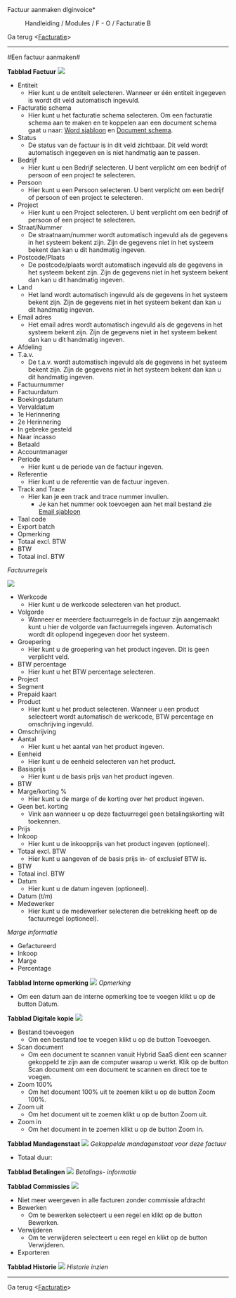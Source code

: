 <properties>
	<page>
		<title>Factuur aanmaken</title>
        <description>Factuur aanmaken</description>
        <context>dlginvoice*</context>
	</page>
	<menu>
		<position>Handleiding / Modules / F - O / Facturatie</position>
		<title>Factuur aanmaken</title>
		<sort>B</sort>
	</menu>
</properties>

Ga terug <[Facturatie](http://hybridsaas.support/pages/handleiding/modules/F-O/facturatie/facturatie)>

----------

#Een factuur aanmaken#

**Tabblad Factuur**
![](images/factuur-factuur.JPG)

- Entiteit
	- Hier kunt u de entiteit selecteren. Wanneer er één entiteit ingegeven is wordt dit veld automatisch ingevuld.
- Facturatie schema
	- Hier kunt u het facturatie schema selecteren. Om een facturatie schema aan te maken en te koppelen aan een document schema gaat u naar: [Word sjabloon](http://hybridsaas.support/pages/handleiding/extra/Sjabloon-word) en [Document schema]().
- Status
	- De status van de factuur is in dit veld zichtbaar. Dit veld wordt automatisch ingegeven en is niet handmatig aan te passen.
- Bedrijf
	- Hier kunt u een Bedrijf selecteren. U bent verplicht om een bedrijf of persoon of een project te selecteren.
- Persoon
	- Hier kunt u een Persoon selecteren. U bent verplicht om een bedrijf of persoon of een project te selecteren.
- Project
	- Hier kunt u een Project selecteren. U bent verplicht om een bedrijf of persoon of een project te selecteren.
- Straat/Nummer
	- De straatnaam/nummer wordt automatisch ingevuld als de gegevens in het systeem bekent zijn. Zijn de gegevens niet in het systeem bekent dan kan u dit handmatig ingeven.
- Postcode/Plaats
	- De postcode/plaats wordt automatisch ingevuld als de gegevens in het systeem bekent zijn. Zijn de gegevens niet in het systeem bekent dan kan u dit handmatig ingeven.
- Land
	- Het land wordt automatisch ingevuld als de gegevens in het systeem bekent zijn. Zijn de gegevens niet in het systeem bekent dan kan u dit handmatig ingeven.
- Email adres
	- Het email adres wordt automatisch ingevuld als de gegevens in het systeem bekent zijn. Zijn de gegevens niet in het systeem bekent dan kan u dit handmatig ingeven.
- Afdeling
- T.a.v.
	- De t.a.v. wordt automatisch ingevuld als de gegevens in het systeem bekent zijn. Zijn de gegevens niet in het systeem bekent dan kan u dit handmatig ingeven.
- Factuurnummer
- Factuurdatum
- Boekingsdatum
- Vervaldatum
- 1e Herinnering
- 2e Herinnering
- In gebreke gesteld
- Naar incasso
- Betaald
- Accountmanager
- Periode
	- Hier kunt u de periode van de factuur ingeven.
- Referentie
	- Hier kunt u de referentie van de factuur ingeven.
- Track and Trace
	- Hier kan je een track and trace nummer invullen.
		- Je kan het nummer ook toevoegen aan het mail bestand zie [Email sjabloon](http://hybridsaas.support/pages/handleiding/extra/Sjabloon-email)
- Taal code
- Export batch
- Opmerking
- Totaal excl. BTW
- BTW
- Totaal incl. BTW

*Factuurregels*

![](images/factuur-regel.JPG)

- Werkcode
	- Hier kunt u de werkcode selecteren van het product.
- Volgorde
	- Wanneer er meerdere factuurregels in de factuur zijn aangemaakt kunt u hier de volgorde van factuurregels ingeven. Automatisch wordt dit oplopend ingegeven door het systeem.
- Groepering
	- Hier kunt u de groepering van het product ingeven. Dit is geen verplicht veld.
- BTW percentage
	- Hier kunt u het BTW percentage selecteren.
- Project
- Segment
- Prepaid kaart
- Product
	- Hier kunt u het product selecteren. Wanneer u een product selecteert wordt automatisch de werkcode, BTW percentage en omschrijving ingevuld.
- Omschrijving
- Aantal
	- Hier kunt u het aantal van het product ingeven.
- Eenheid
	- Hier kunt u de eenheid selecteren van het product.
- Basisprijs
	- Hier kunt u de basis prijs van het product ingeven.
- BTW
- Marge/korting %
	- Hier kunt u de marge of de korting over het product ingeven.
- Geen bet. korting
	- Vink aan wanneer u op deze factuurregel geen betalingskorting wilt toekennen.
- Prijs
- Inkoop
	- Hier kunt u de inkoopprijs van het product ingeven (optioneel).
- Totaal excl. BTW
	- Hier kunt u aangeven of de basis prijs in- of exclusief BTW is.
- BTW
- Totaal incl. BTW
- Datum
	- Hier kunt u de datum ingeven (optioneel).
- Datum (t/m)
- Medewerker
	- Hier kunt u de medewerker selecteren die betrekking heeft op de factuurregel (optioneel).


*Marge informatie*

- Gefactureerd
- Inkoop
- Marge
- Percentage


**Tabblad Interne opmerking**
![](images/factuur-interneopmerking.JPG)
*Opmerking*

- Om een datum aan de interne opmerking toe te voegen klikt u op de button Datum.

**Tabblad Digitale kopie**
![](images/factuur-digitalekopie.JPG)

- Bestand toevoegen
	- Om een bestand toe te voegen klikt u op de button Toevoegen.
- Scan document
	- Om een document te scannen vanuit Hybrid SaaS dient een scanner gekoppeld te zijn aan de computer waarop u werkt. Klik op de button Scan document om een document te scannen en direct toe te voegen.
- Zoom 100%
	- Om het document 100% uit te zoemen klikt u op de button Zoom 100%.
- Zoom uit
	- Om het document uit te zoemen klikt u op de button Zoom uit.
- Zoom in
	- Om het document in te zoemen klikt u op de button Zoom in.


**Tabblad Mandagenstaat**
![](images/factuur-mandagenstaat.JPG)
*Gekoppelde mandagenstaat voor deze factuur*

- Totaal duur:

**Tabblad Betalingen**
![](images/factuur-betalingen.JPG)
*Betalings- informatie*

**Tabblad Commissies**
![](images/factuur-commissies.JPG)

- Niet meer weergeven in alle facturen zonder commissie afdracht
- Bewerken
	- Om te bewerken selecteert u een regel en klikt op de button Bewerken.
- Verwijderen
	- Om te verwijderen selecteert u een regel en klikt op de button Verwijderen.
- Exporteren

**Tabblad Historie**
![](images/factuur-historie.JPG)
*Historie inzien*


----------

Ga terug <[Facturatie](http://hybridsaas.support/pages/handleiding/modules/F-O/facturatie/facturatie)>